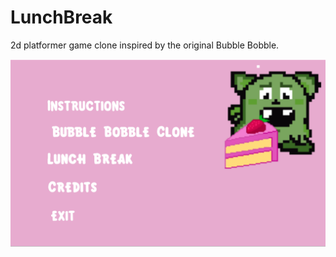 # LunchBreak
2d platformer game clone inspired by the original Bubble Bobble. 

![Lunch-Break-Menu](https://raw.githubusercontent.com/Wrosonia/LunchBreak/main/Lunch%20Break%20Menu.png)
